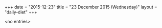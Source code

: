 +++
date = "2015-12-23"
title = "23 December 2015 (Wednesday)"
layout = "daily-diet"
+++

\<no entries\>